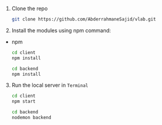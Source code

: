 
      
  










1. Clone the repo
   ```sh
   git clone https://github.com/AbderrahmaneSajid/vlab.git
   ```
2. Install the modules using npm command:
* npm
  ```sh
  cd client
  npm install
  ```
  ```sh
  cd backend
  npm install
  ```
3. Run the local server in `Terminal`
   ```cmd
   cd client
   npm start
   ```
   ```cmd
   cd backend
   nodemon backend
   ```









